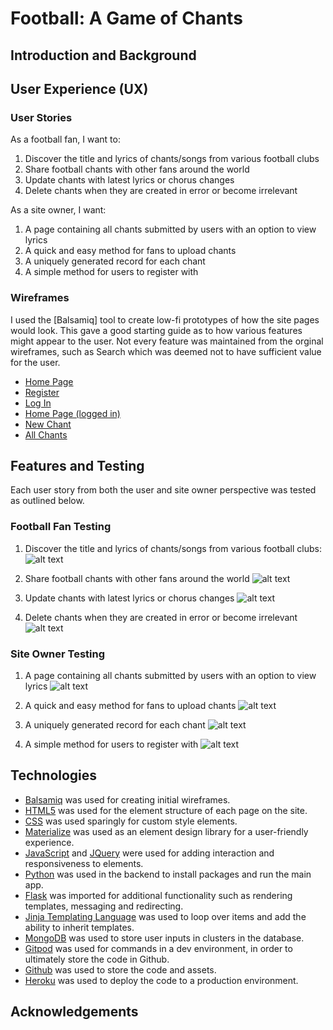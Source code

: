 # Football: A Game of Chants

## Introduction and Background

## User Experience (UX)
### User Stories

As a football fan, I want to:

1. Discover the title and lyrics of chants/songs from various football clubs
2. Share football chants with other fans around the world
3. Update chants with latest lyrics or chorus changes
4. Delete chants when they are created in error or become irrelevant

As a site owner, I want:

1. A page containing all chants submitted by users with an option to view lyrics
2. A quick and easy method for fans to upload chants
3. A uniquely generated record for each chant
4. A simple method for users to register with

### Wireframes

I used the [Balsamiq] tool to create low-fi prototypes of how the site pages would look. 
This gave a good starting guide as to how various features might appear to the user. Not every feature was 
maintained from the orginal wireframes, such as Search which was deemed not to have sufficient value for the user.

 - [Home Page](wireframes/Home-page(not-logged-in).JPG)
 - [Register](wireframes/Register-Page.JPG)
 - [Log In](wireframes/Log-In.JPG)
 - [Home Page (logged in)](wireframes/Home-page(logged-in).JPG)
 - [New Chant](wireframes/Add-Chant.JPG)
 - [All Chants](wireframes/All-Chants.JPG)


## Features and Testing

Each user story from both the user and site owner perspective was tested as outlined below.

### Football Fan Testing

1. Discover the title and lyrics of chants/songs from various football clubs:
![alt text](user-stories/fan1.JPG "")

2. Share football chants with other fans around the world
![alt text](user-stories/fan2.JPG "")

3. Update chants with latest lyrics or chorus changes
![alt text](user-stories/fan3.JPG "")

4. Delete chants when they are created in error or become irrelevant
![alt text](user-stories/fan4.JPG "")

### Site Owner Testing

1. A page containing all chants submitted by users with an option to view lyrics
![alt text](user-stories/owner1.JPG "")

2. A quick and easy method for fans to upload chants
![alt text](user-stories/owner2.JPG "")

3. A uniquely generated record for each chant
![alt text](user-stories/owner3.JPG "")

4. A simple method for users to register with
![alt text](user-stories/owner4.JPG "")






## Technologies

 - [Balsamiq](https://balsamiq.com/wireframes/) was used for creating initial wireframes.
 - [HTML5](https://html.com/html5/) was used for the element structure of each page on the site.
 - [CSS](https://developer.mozilla.org/en-US/docs/Web/CSS) was used sparingly for custom style elements.
 - [Materialize](https://materializecss.com/) was used as an element design library for a user-friendly experience.
 - [JavaScript](https://www.javascript.com/) and [JQuery](https://code.jquery.com/) were used for adding interaction and responsiveness to elements.
 - [Python](https://www.python.org/) was used in the backend to install packages and run the main app.
 - [Flask](https://flask.palletsprojects.com/en/1.1.x/) was imported for additional functionality such as rendering templates, messaging and redirecting.
 - [Jinja Templating Language](https://palletsprojects.com/p/jinja/) was used to loop over items and add the ability to inherit templates.
 - [MongoDB](https://www.mongodb.com/) was used to store user inputs in clusters in the database.
 - [Gitpod](https://www.gitpod.io) was used for commands in a dev environment, in order to ultimately store the code in Github.
 - [Github](https://github.com/) was used to store the code and assets.
 - [Heroku](https://dashboard.heroku.com/apps) was used to deploy the code to a production environment.


## Acknowledgements